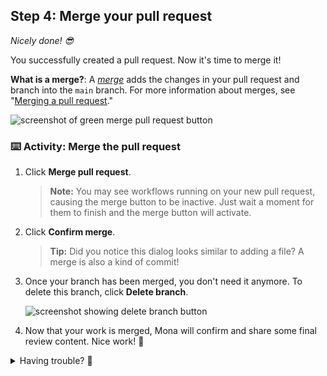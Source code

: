 ## Step 4: Merge your pull request

_Nicely done! :sunglasses:_

You successfully created a pull request. Now it's time to merge it!

**What is a merge?**: A _[merge](https://docs.github.com/en/get-started/quickstart/github-glossary#merge)_ adds the changes in your pull request and branch into the `main` branch. For more information about merges, see "[Merging a pull request](https://docs.github.com/en/pull-requests/collaborating-with-pull-requests/incorporating-changes-from-a-pull-request/merging-a-pull-request)."

![screenshot of green merge pull request button](https://github.com/user-attachments/assets/ce2f04cb-8a71-411f-8dc8-827a2bc23a30)

### :keyboard: Activity: Merge the pull request

1. Click **Merge pull request**.

   > **Note:** You may see workflows running on your new pull request, causing the merge button to be inactive. Just wait a moment for them to finish and the merge button will activate.

2. Click **Confirm merge**.

   > **Tip:** Did you notice this dialog looks similar to adding a file? A merge is also a kind of commit!

3. Once your branch has been merged, you don't need it anymore. To delete this branch, click **Delete branch**.

   ![screenshot showing delete branch button](https://github.com/user-attachments/assets/0fda948e-14e0-4643-aa53-d9f9f364cddd)

4. Now that your work is merged, Mona will confirm and share some final review content. Nice work! 🎉

<details>
<summary>Having trouble? 🤷</summary><br/>

If you don't get feedback, here are some things to check:
- Make sure you completed the previous lessons. If they haven't passed, the merge button will be gray.

</details>